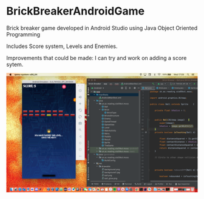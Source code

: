 # BrickBreakerAndroidGame
Brick breaker game developed in Android Studio using Java Object Oriented Programming

Includes Score system, Levels and Enemies.

Improvements that could be made:
I can try and work on adding a score sytem.

![This is an image](/screenshotfile/D2554C72-17DD-43D0-A396-75120D0F07FC.png)
